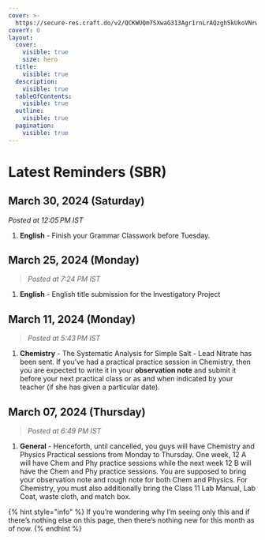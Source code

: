 ```yaml
---
cover: >-
  https://secure-res.craft.do/v2/QCKWUQm7SXwaG313Agr1rnLrAQzgh5kUkoVNrwZs9vYxUQE9NN9AhMV1XTpA7pqGtULA2tCSPWfEQ5fbTMGrrRsmky9GjCuQQktuJvxNQjpwLRTC2ayLV6ECGyjgQFpx7iJUs1hTBL8raA2dKTZAXTpHruyHoX8aiuFLRDnMAsWh8poF17sBWSsDwFTzXiCHgVkp6rjjZhjtNA69tQcVUJDP5XAozqvfWT81rtPkJoEAWnEx
coverY: 0
layout:
  cover:
    visible: true
    size: hero
  title:
    visible: true
  description:
    visible: true
  tableOfContents:
    visible: true
  outline:
    visible: true
  pagination:
    visible: true
---
```


# Latest Reminders (SBR)

## March 30, 2024 (Saturday)

_Posted at 12:05 PM IST_

1. **English** - Finish your Grammar Classwork before Tuesday.

## March 25, 2024 (Monday)

> _Posted at 7:24 PM IST_

1. **English** - English title submission for the Investigatory Project

## March 11, 2024 (Monday)

> _Posted at 5:43 PM IST_

1. **Chemistry** - The Systematic Analysis for Simple Salt - Lead Nitrate has been sent. If you’ve had a practical practice session in Chemistry, then you are expected to write it in your **observation note** and submit it before your next practical class or as and when indicated by your teacher (if she has given a particular date).

## March 07, 2024 (Thursday)

> _Posted at 6:49 PM IST_

1. **General** - Henceforth, until cancelled, you guys will have Chemistry and Physics Practical sessions from Monday to Thursday. One week, 12 A will have Chem and Phy practice sessions while the next week 12 B will have the Chem and Phy practice sessions. You are supposed to bring your observation note and rough note for both Chem and Physics. For Chemistry, you must also additionally bring the Class 11 Lab Manual, Lab Coat, waste cloth, and match box.

{% hint style="info" %}
If you’re wondering why I’m seeing only this and if there’s nothing else on this page, then there’s nothing new for this month as of now.
{% endhint %}
